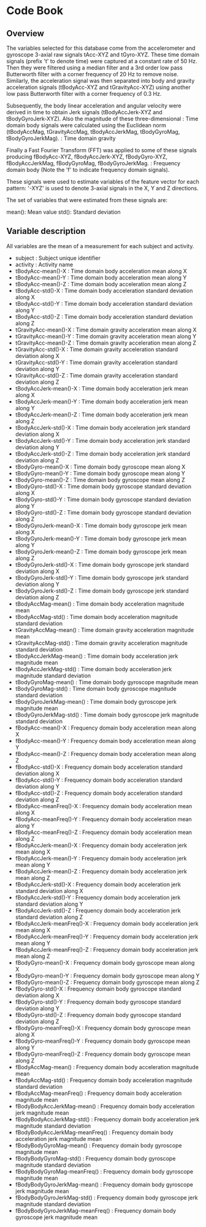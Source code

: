 # Code Book


## Overview

The variables selected for this database come from the
accelerometer and gyroscope 3-axial raw signals tAcc-XYZ and
tGyro-XYZ. These time domain signals (prefix 't' to denote time)
were captured at a constant rate of 50 Hz. Then they were filtered
using a median filter and a 3rd order low pass Butterworth filter
with a corner frequency of 20 Hz to remove noise. Similarly, the
acceleration signal was then separated into body and gravity
acceleration signals (tBodyAcc-XYZ and tGravityAcc-XYZ) using
another low pass Butterworth filter with a corner frequency of 0.3
Hz. 

Subsequently, the body linear acceleration and angular velocity
were derived in time to obtain Jerk signals (tBodyAccJerk-XYZ and
tBodyGyroJerk-XYZ). Also the magnitude of these three-dimensional : Time domain body
signals were calculated using the Euclidean norm (tBodyAccMag,
tGravityAccMag, tBodyAccJerkMag, tBodyGyroMag, tBodyGyroJerkMag).  : Time domain gravity 

Finally a Fast Fourier Transform (FFT) was applied to some of
these signals producing fBodyAcc-XYZ, fBodyAccJerk-XYZ,
fBodyGyro-XYZ, fBodyAccJerkMag, fBodyGyroMag, fBodyGyroJerkMag. : Frequency domain body
(Note the 'f' to indicate frequency domain signals). 

These signals were used to estimate variables of the feature
vector for each pattern:  '-XYZ' is used to denote 3-axial signals
in the X, Y and Z directions.

The set of variables that were estimated from these signals are: 

mean(): Mean value std(): Standard deviation


## Variable description 

All variables are the mean of a measurement for each subject and activity.

- subject : Subject unique identifier
- activity : Activity name 
- tBodyAcc-mean()-X : Time domain body acceleration mean along X 
- tBodyAcc-mean()-Y : Time domain body acceleration mean along Y 
- tBodyAcc-mean()-Z : Time domain body acceleration mean along Z 
- tBodyAcc-std()-X : Time domain body acceleration standard deviation along X 
- tBodyAcc-std()-Y : Time domain body acceleration standard deviation along Y 
- tBodyAcc-std()-Z : Time domain body acceleration standard deviation along Z 
- tGravityAcc-mean()-X : Time domain gravity acceleration mean along X 
- tGravityAcc-mean()-Y : Time domain gravity acceleration mean along Y 
- tGravityAcc-mean()-Z : Time domain gravity acceleration mean along Z 
- tGravityAcc-std()-X : Time domain gravity acceleration standard deviation along X 
- tGravityAcc-std()-Y : Time domain gravity acceleration standard deviation along Y 
- tGravityAcc-std()-Z : Time domain gravity acceleration standard deviation along Z 
- tBodyAccJerk-mean()-X : Time domain body acceleration jerk mean along X 
- tBodyAccJerk-mean()-Y : Time domain body acceleration jerk mean along Y 
- tBodyAccJerk-mean()-Z : Time domain body acceleration jerk mean along Z 
- tBodyAccJerk-std()-X : Time domain body acceleration jerk standard deviation along X 
- tBodyAccJerk-std()-Y : Time domain body acceleration jerk standard deviation along Y 
- tBodyAccJerk-std()-Z : Time domain body acceleration jerk standard deviation along Z 
- tBodyGyro-mean()-X : Time domain body gyroscope mean along X 
- tBodyGyro-mean()-Y : Time domain body gyroscope mean along Y 
- tBodyGyro-mean()-Z : Time domain body gyroscope mean along Z 
- tBodyGyro-std()-X : Time domain body gyroscope standard deviation along X 
- tBodyGyro-std()-Y : Time domain body gyroscope standard deviation along Y 
- tBodyGyro-std()-Z : Time domain body gyroscope standard deviation along Z 
- tBodyGyroJerk-mean()-X : Time domain body gyroscope jerk mean along X 
- tBodyGyroJerk-mean()-Y : Time domain body gyroscope jerk mean along Y 
- tBodyGyroJerk-mean()-Z : Time domain body gyroscope jerk mean along Z 
- tBodyGyroJerk-std()-X : Time domain body gyroscope jerk standard deviation along X 
- tBodyGyroJerk-std()-Y : Time domain body gyroscope jerk standard deviation along Y 
- tBodyGyroJerk-std()-Z : Time domain body gyroscope jerk standard deviation along Z 
- tBodyAccMag-mean() : Time domain body acceleration magnitude mean 
- tBodyAccMag-std() : Time domain body acceleration magnitude standard deviation 
- tGravityAccMag-mean() : Time domain gravity acceleration magnitude mean 
- tGravityAccMag-std() : Time domain gravity acceleration magnitude standard deviation 
- tBodyAccJerkMag-mean() : Time domain body acceleration jerk magnitude mean 
- tBodyAccJerkMag-std() : Time domain body acceleration jerk magnitude standard deviation 
- tBodyGyroMag-mean() : Time domain body gyroscope magnitude mean 
- tBodyGyroMag-std() : Time domain body gyroscope magnitude standard deviation 
- tBodyGyroJerkMag-mean() : Time domain body gyroscope jerk magnitude mean 
- tBodyGyroJerkMag-std() : Time domain body gyroscope jerk magnitude standard deviation 
- fBodyAcc-mean()-X : Frequency domain body acceleration mean along X 
- fBodyAcc-mean()-Y : Frequency domain body acceleration mean along Y 
- fBodyAcc-mean()-Z : Frequency domain body acceleration mean along Z 
- fBodyAcc-std()-X : Frequency domain body acceleration standard deviation along X 
- fBodyAcc-std()-Y : Frequency domain body acceleration standard deviation along Y 
- fBodyAcc-std()-Z : Frequency domain body acceleration standard deviation along Z 
- fBodyAcc-meanFreq()-X : Frequency domain body acceleration mean along X 
- fBodyAcc-meanFreq()-Y : Frequency domain body acceleration mean along Y 
- fBodyAcc-meanFreq()-Z : Frequency domain body acceleration mean along Z 
- fBodyAccJerk-mean()-X : Frequency domain body acceleration jerk mean along X 
- fBodyAccJerk-mean()-Y : Frequency domain body acceleration jerk mean along Y 
- fBodyAccJerk-mean()-Z : Frequency domain body acceleration jerk mean along Z 
- fBodyAccJerk-std()-X : Frequency domain body acceleration jerk standard deviation along X 
- fBodyAccJerk-std()-Y : Frequency domain body acceleration jerk standard deviation along Y 
- fBodyAccJerk-std()-Z : Frequency domain body acceleration jerk standard deviation along Z 
- fBodyAccJerk-meanFreq()-X : Frequency domain body acceleration jerk mean along X 
- fBodyAccJerk-meanFreq()-Y : Frequency domain body acceleration jerk mean along Y 
- fBodyAccJerk-meanFreq()-Z : Frequency domain body acceleration jerk mean along Z 
- fBodyGyro-mean()-X : Frequency domain body gyroscope mean along X 
- fBodyGyro-mean()-Y : Frequency domain body gyroscope mean along Y 
- fBodyGyro-mean()-Z : Frequency domain body gyroscope mean along Z 
- fBodyGyro-std()-X : Frequency domain body gyroscope standard deviation along X 
- fBodyGyro-std()-Y : Frequency domain body gyroscope standard deviation along Y 
- fBodyGyro-std()-Z : Frequency domain body gyroscope standard deviation along Z 
- fBodyGyro-meanFreq()-X : Frequency domain body gyroscope mean along X 
- fBodyGyro-meanFreq()-Y : Frequency domain body gyroscope mean along Y 
- fBodyGyro-meanFreq()-Z : Frequency domain body gyroscope mean along Z 
- fBodyAccMag-mean() : Frequency domain body acceleration magnitude mean 
- fBodyAccMag-std() : Frequency domain body acceleration magnitude standard deviation 
- fBodyAccMag-meanFreq() : Frequency domain body acceleration magnitude mean 
- fBodyBodyAccJerkMag-mean() : Frequency domain body acceleration jerk magnitude mean 
- fBodyBodyAccJerkMag-std() : Frequency domain body acceleration jerk magnitude standard deviation 
- fBodyBodyAccJerkMag-meanFreq() : Frequency domain body acceleration jerk magnitude mean 
- fBodyBodyGyroMag-mean() : Frequency domain body gyroscope magnitude mean 
- fBodyBodyGyroMag-std() : Frequency domain body gyroscope magnitude standard deviation 
- fBodyBodyGyroMag-meanFreq() : Frequency domain body gyroscope magnitude mean 
- fBodyBodyGyroJerkMag-mean() : Frequency domain body gyroscope jerk magnitude mean 
- fBodyBodyGyroJerkMag-std() : Frequency domain body gyroscope jerk magnitude standard deviation 
- fBodyBodyGyroJerkMag-meanFreq() : Frequency domain body gyroscope jerk magnitude mean 




